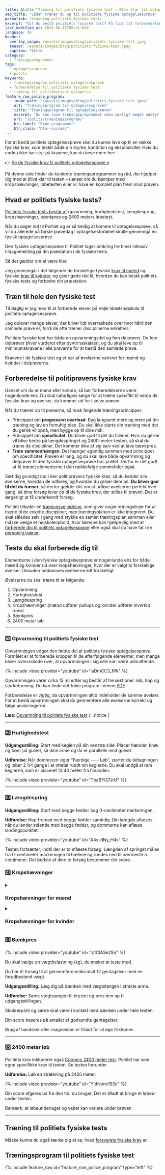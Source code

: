 ```yaml
---
title: &title "Træning til politiets fysiske test – Bliv klar til optagelse"
seo_title: "Sådan træner du op til politiets fysiske optagelsesprøve"
permalink: /traening-politiets-fysiske-test/
excerpt: "Vil du bestå politiets fysiske test? Få tips til forberedelse, målrettet træning og programmer, der hjælper dig i form til optagelsesprøven."
last_modified_at: 2024-08-17T09:41:09Z
language: da
header:
  overlay_image: /assets/images/blog/politiets-fysiske-test.jpeg
  teaser: /assets/images/blog/politiets-fysiske-test.jpeg
  caption: *title
category:
  - Træningsprogrammer
tags:
  - optagelsesprøve
  - politi
keywords:
  - træningsprogram politiets optagelsesprøve
  - forberedelse til politiets fysiske test
  - træning til politibetjent optagelse
feature_row_police_program:
  - image_path: "/assets/images/blog/politiets-fysiske-test.jpeg"
    alt: "Træningsprogram til optagelsesprøven"
    title: "Træningsprogram til optagelsesprøven"
    excerpt: "Du kan lave træningsprogrammet uden særligt meget udstyr, så du kan klare programmet, selvom du ikke har adgang til et træningscenter."
    url: "/politi-traeningsprogram/"
    btn_label: "Prøv programmet"
    btn_class: "btn--success"
---
```


For at bestå politiets optagelsesprøve skal du kunne leve op til en række fysiske krav, som tester både din styrke, kondition og eksplosivitet. Hvis du endnu ikke har styr på kravene, kan du læse mere her:

👉 [Se de fysiske krav til politiets optagelsesprøve »](/politiets-fysiske-tests-krav-optagelsesproeve/)

På denne side finder du konkrete træningsprogrammer og råd, der hjælper dig med at blive klar til testen – uanset om du kæmper med kropshævninger, løbetesten eller vil have en komplet plan frem mod prøven.

## Hvad er politiets fysiske tests?

[Politiets fysiske tests består af](/politiets-fysiske-tests-krav-optagelsesproeve/) opvarmning, hurtighedstest, længdespring, kropshævninger, bænkpres og 2400 meters løbetest.

Når du søger ind til Politiet og er så heldig at komme til optagelsesprøve, så vil du allerede på første prøvedag i optagelsesforløbet skulle gennemgå en fysisk optagelsesprøve.

Den fysiske optagelsesprøve til Politiet tager omkring tre timer inklusiv tilbagemelding på din præstation i de fysiske tests.

Så det gælder om at være klar.

Jeg gennemgår i det følgende de forskellige fysiske [krav til mænd](https://politi.dk/politiskolen/ansoegning-og-optagelsesforloeb/fysisk-optagelsesproeve-for-maend) og fysiske [krav til kvinder](https://politi.dk/politiskolen/ansoegning-og-optagelsesforloeb/fysisk-optagelsesproeve-for-kvinder), og giver gode råd til, hvordan du kan bestå politiets fysiske tests og forbedre din præstation.

## Træn til hele den fysiske test

Til daglig er jeg med til at forberede elever på Vejle Idrætshøjskole til politiets optagelsesprøve.

Jeg oplever mange elever, der bliver lidt overraskede over hvor hård den samlede prøve er, fordi de ofte træner disciplinerne enkeltvis.

Politiets fysiske test har både en opvarmningsdel og fem delprøver. De fem delprøver bliver vurderet efter syvtrinsskalaen, og du skal leve op til minimumskravene i alle prøverne for at bestå den samlede prøve.

Kravene i de fysiske test og et par af øvelserne varierer for mænd og kvinder i delprøverne.

## Forberedelse til politiprøvens fysiske krav

Uanset om du er mand eller kvinde, så bør forberedelserne være nogenlunde ens. Du skal naturligvis sørge for at træne specifikt til netop de fysiske krav og øvelser, du kommer ud for i selve prøven.

Når du træner op til prøverne, så husk følgende træningsprincipper:

- Princippet om **progressivt overload**. Byg langsomt mere og mere på din træning og lav en fornuftig plan. Du skal ikke starte din træning med det du gerne vil opnå, men bygge op til dine mål.
- Princippet om **specificitet**. Du bliver god til det du træner. Hvis du gerne vil blive bedre på længdespringet og 2400-meter-testen, så skal du træne de discipliner. Det kommer ikke af sig selv ved at lave bænkpres.
- **Træn sammenhængen**. Det hænger egentlig sammen med princippet om specificitet. Prøven er lang, og du skal lave både opvarmning og delprøver til den fysiske optagelsesprøve hos politet. Derfor er det godt at få trænet elementerne i den rækkefølge sommetider også.

Sæt dig grundigt ind i den politiprøvens fysiske krav, så du kender alle øvelserne, hvordan de udføres, og hvordan du griber dem an. **Du bliver god til det du træner**, så derfor gælder det om at udføre øvelserne perfekt hver gang, så dine forsøg lever op til de fysiske krav, der stilles til prøven. Det er ærgerligt at få underkendt forsøg.

Politiet tilbyder en [træningsvejledning](https://politi.dk/-/media/mediefiler/landsdaekkende-dokumenter/politiskolen/fysisk-proeveforloeb-vejledninger/traeningsvejledning-opdateret-161219-aa.pdf), som giver nogle retningslinjer for at træne til de enkelte discipliner, men træningsplanen er ikke integreret. Du skal således selv i gang med stykke en samlet træningsplan sammen eller måske vælge et højskoleophold, hvor lærerne kan hjælpe dig med at [forberede dig til politiets optagelsesprøve](https://www.vih.dk/fag/politi) eller også skal du have fat i en [personlig træner](https://styrkmig.dk/ep-134-politiets-optagelsesprove-sadan-bestar-du-den-fysiske-del/).

## Tests du skal forberede dig til

Elementerne i den fysiske optagelsesprøve er nogenlunde ens for både mænd og kvinder ud over kropshævninger, hvor der er valgt to forskellige øvelser. Desuden bedømmes øvelserne lidt forskelligt.

Øvelserne du skal træne til er følgende:

1. Opvarmning
2. Hurtighedstest
3. Længdespring
4. Kropshævninger (mænd udfører pullups og kvinder udfører _inverted rows_)
5. Bænkpres
6. 2400 meter løb

***

### 1️⃣ Opvarmning til politiets fysiske test

Opvarmningen udgør den første del af politiets fysiske optagelsesprøve. Formålet er at forberede kroppen til de efterfølgende elementer, men mange bliver overraskede over, at opvarmningen i sig selv kan være udmattende.

{% include video provider="youtube" id="isDmCC3_fPk" %}

Opvarmningen varer cirka 15 minutter og består af tre sektioner: løb, hop og styrketræning. Du kan finde det fulde program i denne [PDF](https://politi.dk/-/media/mediefiler/landsdaekkende-dokumenter/politiskolen/fysisk-proeveforloeb-vejledninger/opvarmning-2019-aa.pdf).

Forberedelse er vigtig, da opvarmningen altid indeholder de samme øvelser. For at bestå opvarmningen skal du gennemføre alle øvelserne korrekt og følge anvisningerne.

**Læs**: [Opvarmning til politiets fysiske test](/politiets-fysiske-test/opvarmning/)
{: .notice }

***

### 2️⃣ Hurtighedstest

**Udgangsstilling**: Start med keglen på din venstre side. Placer hænder, knæ og tæer på gulvet, så dine arme og lår er parallelle med gulvet.

**Udførelse**: Når dommeren siger "Færdige ---- Løb", starter du tidtagningen og løber 2 1/4 gange i et ottetal rundt om keglerne. Du skal undgå at røre keglerne, som er placeret 13,40 meter fra hinanden.

{% include video provider="youtube" id="TbaBYiS7JrU" %}

***

### 3️⃣ Længdespring

**Udgangsstilling:** Start med begge fødder bag 0-centimeter markeringen.

**Udførelse:** Hop fremad med begge fødder samtidig. Din længde aflæses, når du lander stående med begge fødder, og dommerne kan aflæse landingspunktet.

{% include video provider="youtube" id="A4s-dNy_H4s" %}

Testen fortsætter, indtil der er to aflæste forsøg. Længden af springet måles fra 0-centimeter markeringen til hælene og rundes ned til nærmeste 5 centimeter. Det bedste af dine to forsøg bestemmer din score.

### 4️⃣ Kropshævninger

<details markdown="1" class="faq">
  <summary><h3>Kropshævninger for mænd</h3></summary>

{% include video provider="youtube" id="ZgFmCNBh-UY" %}

Du har ét forsøg til at gennemføre op til 14 kropshævninger.

Bommen er indstillet, så du kan hænge udstrakt uden at røre gulvet.

**Udgangsstilling:** Hold bommen med overhåndsgreb og hæng med strakte arme.

**Udførelse:** Træk dig op, så hagen er over bommen, og sænk dig tilbage til udgangsstillingen.

Din score afhænger af, hvor mange godkendte gentagelser du gennemfører.

Brug af handsker eller magnesium er tilladt for at øge friktionen.

Jeg har skrevet en grundigere vejledning til, [hvordan du lærer at tage en pull-up]( {% link _posts/2011-08-18-vil-du-gerne-tage-en-kropshaevning.md %}).

</details>

<details markdown="1" class="faq">
  <summary><h3>Kropshævninger for kvinder</h3></summary>

{% include video provider="youtube" id="5hdTHhQJQp8" %}

Du har ét forsøg til at gennemføre op til 22 kropshævninger.

Bommen er justeret til cirka 90 cm, og en plintkasse er placeret omkring 40 cm høj, en kropslængde fra bommen.

**Udgangsstilling:** Grib bommen med overhåndsgreb, hæng med strakte arme og fødderne på plinten.

**Udførelse:** Træk dig op med strakt krop, så brystet rører bommens underkant, og sænk dig tilbage til udgangsstilling.

Din score afgøres af antallet af godkendte gentagelser.

Brug af handsker eller magnesium er tilladt for at øge friktionen.
</details>

### 5️⃣ Bænkpres

{% include video provider="youtube" id="lc1CIASe2So" %}

Du skal vælge en vægtbelastning (kg), du ønsker at teste med.

Du har ét forsøg til at gennemføre maksimalt 12 gentagelser med en forudbestemt vægt.

**Udgangsstilling:** Læg dig på bænken med vægtstangen i strakte arme.

**Udførelse:** Sænk vægtstangen til brystet og pres den op til udgangsstillingen.

Skulderparti og sæde skal være i kontakt med bænken under hele testen.

Din score baseres på antallet af godkendte gentagelser.

Brug af handsker eller magnesium er tilladt for at øge friktionen.

***

### 6️⃣ 2400 meter løb

Politiets krav inkluderer også [Coopers 2400 meter test](/kondital-2400-meter/). Politiet har sine egne specifikke krav til testen. Se testen herunder.

**Udførelse:** Løb en strækning på 2400 meter.

{% include video provider="youtube" id="YldNonx193c" %}

Din score afgøres ud fra den tid, du bruger. Det er tilladt at bruge et løbeur under testen.

Bemærk, at løbeunderlaget og vejret kan variere under prøven.

***

## Træning til politiets fysiske tests

Måske kunne du også tænke dig at se, hvad [forsvarets fysiske krav](/forsvarets-fysiske-test/) er.

## Træningsprogram til politiets fysiske test

{% include feature_row id="feature_row_police_program" type="left" %}